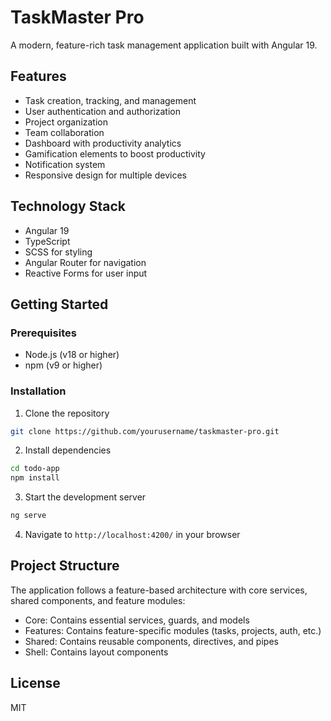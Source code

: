 # TaskMaster Pro

A modern, feature-rich task management application built with Angular 19.

## Features

- Task creation, tracking, and management
- User authentication and authorization
- Project organization
- Team collaboration
- Dashboard with productivity analytics
- Gamification elements to boost productivity
- Notification system
- Responsive design for multiple devices

## Technology Stack

- Angular 19
- TypeScript
- SCSS for styling
- Angular Router for navigation
- Reactive Forms for user input

## Getting Started

### Prerequisites

- Node.js (v18 or higher)
- npm (v9 or higher)

### Installation

1. Clone the repository
```bash
git clone https://github.com/yourusername/taskmaster-pro.git
```

2. Install dependencies
```bash
cd todo-app
npm install
```

3. Start the development server
```bash
ng serve
```

4. Navigate to `http://localhost:4200/` in your browser

## Project Structure

The application follows a feature-based architecture with core services, shared components, and feature modules:

- Core: Contains essential services, guards, and models
- Features: Contains feature-specific modules (tasks, projects, auth, etc.)
- Shared: Contains reusable components, directives, and pipes
- Shell: Contains layout components

## License

MIT